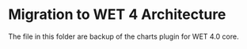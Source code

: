 Migration to WET 4 Architecture
===========================

The file in this folder are backup of the charts plugin for WET 4.0 core.
